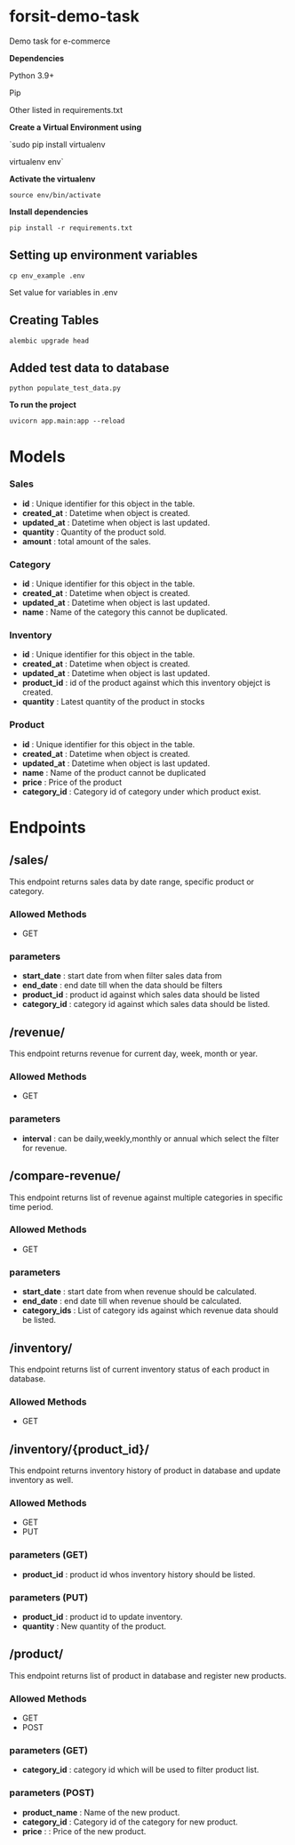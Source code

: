 # forsit-demo-task
Demo task for e-commerce

**Dependencies**

Python 3.9+

Pip

Other listed in requirements.txt

**Create a Virtual Environment using**

`sudo pip install virtualenv

virtualenv env`

**Activate the virtualenv**

`source env/bin/activate`

**Install dependencies**

`pip install -r requirements.txt`

## Setting up environment variables

`cp env_example .env`

Set value for variables in .env

## Creating Tables

`alembic upgrade head`

## Added test data to database

`python populate_test_data.py`

**To run the project**

`uvicorn app.main:app --reload`


# Models

### Sales

- **id** : Unique identifier for this object in the table.
- **created_at** : Datetime when object is created.
- **updated_at** : Datetime when object is last updated.
- **quantity** : Quantity of the product sold.
- **amount** : total amount of the sales.

### Category

- **id** : Unique identifier for this object in the table.
- **created_at** : Datetime when object is created.
- **updated_at** : Datetime when object is last updated.
- **name** : Name of the category this cannot be duplicated.

### Inventory

- **id** : Unique identifier for this object in the table.
- **created_at** : Datetime when object is created.
- **updated_at** : Datetime when object is last updated.
- **product_id** : id of the product against which this inventory objejct is created.
- **quantity** : Latest quantity of the product in stocks

### Product

- **id** : Unique identifier for this object in the table.
- **created_at** : Datetime when object is created.
- **updated_at** : Datetime when object is last updated.
- **name** : Name of the product cannot be duplicated
- **price** : Price of the product
- **category_id** : Category id of category under which product exist.

# Endpoints

## /sales/
This endpoint returns sales data by date range, specific product or category.

### Allowed Methods
- GET

### parameters
- **start_date** : start date from when filter sales data from
- **end_date** : end date till when the data should be filters
- **product_id** : product id against which sales data should be listed
- **category_id** : category id against which sales data should be listed.

## /revenue/
This endpoint returns revenue for current day, week, month or year.

### Allowed Methods
- GET

### parameters
- **interval** : can be daily,weekly,monthly or annual which select the filter for revenue.

## /compare-revenue/
This endpoint returns list of revenue against multiple categories in specific time period.

### Allowed Methods
- GET

### parameters
- **start_date** : start date from when revenue should be calculated.
- **end_date** : end date till when revenue should be calculated.
- **category_ids** : List of category ids against which revenue data should be listed.

## /inventory/
This endpoint returns list of current inventory status of each product in database.

### Allowed Methods
- GET

## /inventory/{product_id}/
This endpoint returns inventory history of product in database and update inventory as well.

### Allowed Methods
- GET
- PUT

### parameters (GET)
- **product_id** : product id whos inventory history should be listed.

### parameters (PUT)
- **product_id** : product id to update inventory.
- **quantity** : New quantity of the product.

## /product/
This endpoint returns list of product in database and register new products.

### Allowed Methods
- GET
- POST

### parameters (GET)
- **category_id** : category id which will be used to filter product list.

### parameters (POST)
- **product_name** : Name of the new product.
- **category_id** : Category id of the category for new product.
- **price** : : Price of the new product.


